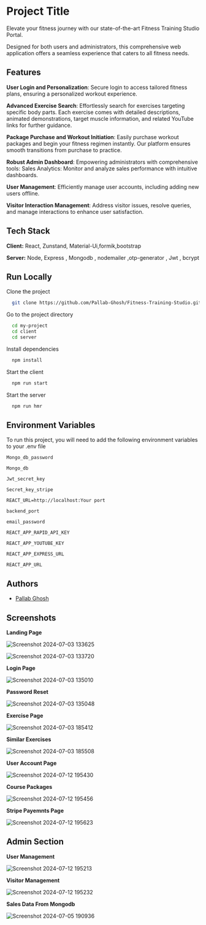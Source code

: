  
# Project Title

Elevate your fitness journey with our state-of-the-art Fitness Training Studio Portal.

Designed for both users and administrators, this comprehensive web application offers a seamless experience that caters to all fitness needs.


## Features

**User Login and Personalization**: Secure login to access tailored fitness plans, ensuring a personalized workout experience.

**Advanced Exercise Search**: Effortlessly search for exercises targeting specific body parts. Each exercise comes with detailed descriptions, animated demonstrations, target muscle information, and related YouTube links for further guidance.

**Package Purchase and Workout Initiation**: Easily purchase workout packages and begin your fitness regimen instantly. Our platform ensures smooth transitions from purchase to practice.

**Robust Admin Dashboard**: Empowering administrators with comprehensive tools:
Sales Analytics: Monitor and analyze sales performance with intuitive dashboards.

**User Management**: Efficiently manage user accounts, including adding new users offline.

**Visitor Interaction Management**: Address visitor issues, resolve queries, and manage interactions to enhance user satisfaction.


## Tech Stack

**Client:** React, Zunstand, Material-Ui,formik,bootstrap

**Server:** Node, Express , Mongodb , nodemailer ,otp-generator , Jwt , bcrypt


## Run Locally

Clone the project

```bash
  git clone https://github.com/Pallab-Ghosh/Fitness-Training-Studio.git
```

Go to the project directory

```bash
  cd my-project
  cd client
  cd server
```

Install dependencies

```bash
  npm install
```

Start the client
```bash
  npm run start
```

Start the server

```bash
  npm run hmr
```


## Environment Variables

To run this project, you will need to add the following environment variables to your .env file

`Mongo_db_password`

`Mongo_db`

`Jwt_secret_key`

`Secret_key_stripe`

`REACT_URL=http://localhost:Your port`

`backend_port`

`email_password`

`REACT_APP_RAPID_API_KEY`

`REACT_APP_YOUTUBE_KEY`

`REACT_APP_EXPRESS_URL` 

`REACT_APP_URL`

## Authors

- [Pallab Ghosh](https://www.github.com/Pallab-Ghosh)


## Screenshots

**Landing Page**

![Screenshot 2024-07-03 133625](https://github.com/user-attachments/assets/4e27fae4-07d3-4980-bdfb-0667eddf5eeb)



![Screenshot 2024-07-03 133720](https://github.com/user-attachments/assets/0a572a8a-d7e1-47a1-a292-91b60c41950e)



**Login Page**

![Screenshot 2024-07-03 135010](https://github.com/user-attachments/assets/6306e462-aa4e-4041-b347-963a1cbda189)



**Password Reset**

![Screenshot 2024-07-03 135048](https://github.com/user-attachments/assets/38b68df0-a81b-4a8c-9d9f-ffb410f0d431)


**Exercise Page**

![Screenshot 2024-07-03 185412](https://github.com/user-attachments/assets/d34131b4-2b27-499a-bfdf-1c0080ee1b3c)


**Similar Exercises**

![Screenshot 2024-07-03 185508](https://github.com/user-attachments/assets/237db805-45b0-409a-b369-bfdbafd999a0)


**User Account Page**

![Screenshot 2024-07-12 195430](https://github.com/user-attachments/assets/dedbdaea-d9b8-456a-9e7b-f1ace4db891f)


**Course Packages**

![Screenshot 2024-07-12 195456](https://github.com/user-attachments/assets/8ede278c-6f8c-4f49-ab75-e259e03c4397)


**Stripe Payemnts Page**

![Screenshot 2024-07-12 195623](https://github.com/user-attachments/assets/6ae876b0-4e5e-49c6-b894-336853cd434e)


## Admin Section

**User Management**

![Screenshot 2024-07-12 195213](https://github.com/user-attachments/assets/04f7422a-0e06-4353-aa5d-fb0ac1854ddd)


**Visitor Management**

![Screenshot 2024-07-12 195232](https://github.com/user-attachments/assets/14d657ba-234c-4eff-8eb6-139cb2c7026c)


**Sales Data From Mongodb**

![Screenshot 2024-07-05 190936](https://github.com/user-attachments/assets/5ae95892-78b1-4806-94a9-01b72884ee90)


